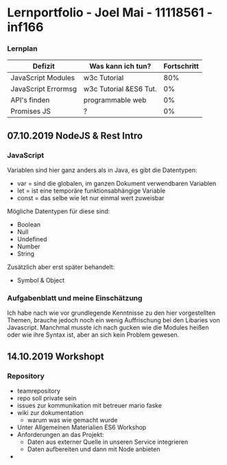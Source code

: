 # Lernportfolio - Joel Mai - 11118561 - inf166
### Lernplan
|Defizit            |Was kann ich tun?      |Fortschritt      | 
|---                |---                    |---              |
|JavaScript Modules |w3c Tutorial           | 80%             | 
|JavaScript Errormsg|w3c Tutorial &ES6 Tut. | 0%              | 
|API's finden       |programmable web       | 0%              |
|Promises JS        |?                      | 0%              |




## 07.10.2019 NodeJS & Rest Intro
### JavaScript
Variablen sind hier ganz anders als in Java, es gibt die Datentypen:
- var = sind die globalen, im ganzen Dokument verwendbaren Variablen
- let = ist eine temporäre funktionsabhängige Variable
- const = das selbe wie let nur einmal wert zuweisbar
  
Mögliche Datentypen für diese sind:
- Boolean
- Null
- Undefined
- Number
- String  

Zusätzlich aber erst später behandelt:
- Symbol & Object

### Aufgabenblatt und meine Einschätzung
Ich habe nach wie vor grundlegende Kenntnisse zu den hier vorgestellten Themen, brauche jedoch noch ein wenig Auffrischung bei den Libaries von Javascript. Manchmal musste ich nach gucken wie die Modules heißen oder wie ihre Syntax ist, aber an sich kein Problem gewesen.  

## 14.10.2019 Workshopt
### Repository
- teamrepository
- repo soll private sein
- issues zur kommunikation mit betreuer mario faske
- wiki zur dokumentation
  - warum was wie gemacht wurde
- Unter Allgemeinen Materialien ES6 Workshop
- Anforderungen an das Projekt:
  - Daten aus externer Quelle in unseren Service integrieren
  - Daten aufbereiten und dann mit Node anbieten
- 